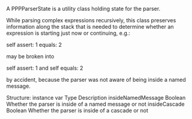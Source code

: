 A PPPParserState is a utility class holding state for the parser.

While parsing complex expressions recursively, this class preserves information along the stack that is needed to determine whether an expression is starting just now or continuing, e.g.:

self assert: 1 equals: 2

may be broken into

self assert: 1
and
self equals: 2

by accident, because the parser was not aware of being inside a named message.


Structure:
instance var       		Type         	Description
insideNamedMessage  	Boolean        Whether the parser is inside of a named message or not
insideCascade      		Boolean        Whether the parser is inside of a cascade or not
